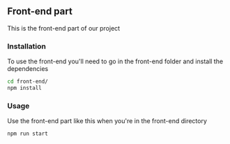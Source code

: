 ## Front-end part

This is the front-end part of our project

### Installation

To use the front-end you'll need to go in the front-end folder and install the dependencies

```bash
cd front-end/
npm install
```

### Usage

Use the front-end part like this when you're in the front-end directory

```bash
npm run start
```

